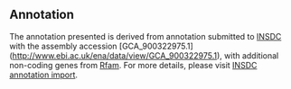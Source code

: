 
Annotation
----------

The annotation presented is derived from annotation submitted to
[INSDC](http://www.insdc.org) with the assembly accession [GCA\_900322975.1]
(http://www.ebi.ac.uk/ena/data/view/GCA_900322975.1),
with additional non-coding genes from
[Rfam](http://rfam.xfam.org/). For more details, please visit [INSDC
annotation import](http://ensemblgenomes.org/info/data/insdc_annotation).
